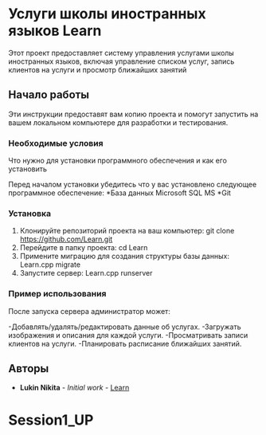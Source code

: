 # Услуги школы иностранных языков Learn

Этот проект предоставляет систему управления услугами школы иностранных языков, включая управление списком услуг, запись клиентов на услуги и просмотр ближайших занятий

## Начало работы

Эти инструкции предоставят вам копию проекта и помогут запустить на вашем локальном компьютере для разработки и тестирования.

### Необходимые условия

Что нужно для установки программного обеспечения и как его установить

Перед началом установки убедитесь что у вас установлено следующее программное обеспечение:
*База данных Microsoft SQL MS
*Git

### Установка

1. Клонируйте репозиторий проекта на ваш компьютер:
	git clone https://github.com/Learn.git
2. Перейдите в папку проекта:
	cd Learn
3. Примените миграцию для создания структуры базы данных:
	Learn.cpp migrate
4. Запустите сервер:
	Learn.cpp runserver
### Пример использования
После запуска сервера администратор может:

-Добавлять/удалять/редактировать данные об услугах.
-Загружать изображения и описания для каждой услуги.
-Просматривать записи клиентов на услуги.
-Планировать расписание ближайших занятий.

## Авторы

* **Lukin Nikita** - *Initial work* - [Learn](https://github.com/Learn)
# Session1_UP
